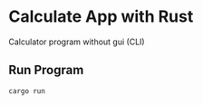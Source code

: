 # Calculate App with Rust

Calculator program without gui (CLI)

## Run Program

```bash
cargo run
```
